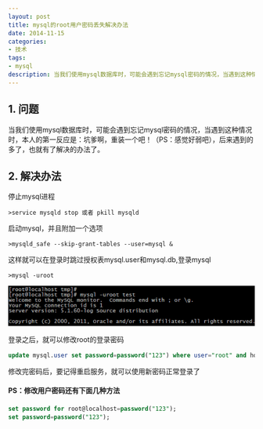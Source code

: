 ```yaml
---
layout: post
title: mysql的root用户密码丢失解决办法
date: 2014-11-15
categories:
- 技术
tags:
- mysql
description: 当我们使用mysql数据库时，可能会遇到忘记mysql密码的情况，当遇到这种情况时，本人的第一反应是：坑爹啊，重装一个吧！（PS：感觉好弱吧），后来遇到的多了，也就有了解决的办法了。
---
```


## 1. 问题
当我们使用mysql数据库时，可能会遇到忘记mysql密码的情况，当遇到这种情况时，本人的第一反应是：坑爹啊，重装一个吧！（PS：感觉好弱吧），后来遇到的多了，也就有了解决的办法了。

## 2. 解决办法
停止mysql进程
```
>service mysqld stop 或者 pkill mysqld
```

启动mysql，并且附加一个选项
```
>mysqld_safe --skip-grant-tables --user=mysql &
```

这样就可以在登录时跳过授权表mysql.user和mysql.db,登录mysql
```
>mysql -uroot
```

![登录mysql][1]

登录之后，就可以修改root的登录密码
```sql
update mysql.user set password=password("123") where user="root" and host="localhost"; 
```
修改完密码后，要记得重启服务，就可以使用新密码正常登录了

#### PS：修改用户密码还有下面几种方法
```sql
set password for root@localhost=password("123");  
set password=password("123"); 
```

[1]: /images/20131128225656062.png "文件大小"
